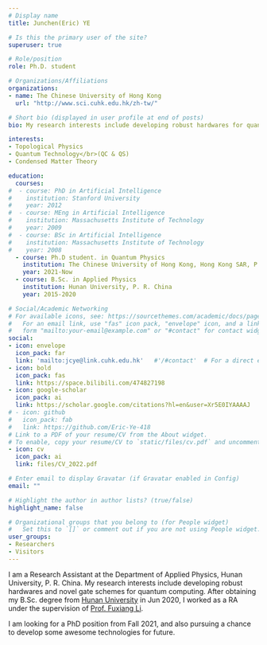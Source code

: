 ```yaml
---
# Display name
title: Junchen(Eric) YE

# Is this the primary user of the site?
superuser: true

# Role/position
role: Ph.D. student

# Organizations/Affiliations
organizations:
- name: The Chinese University of Hong Kong
  url: "http://www.sci.cuhk.edu.hk/zh-tw/"

# Short bio (displayed in user profile at end of posts)
bio: My research interests include developing robust hardwares for quantum sensing.

interests:
- Topological Physics
- Quantum Technology</br>(QC & QS)
- Condensed Matter Theory

education:
  courses:
#  - course: PhD in Artificial Intelligence
#    institution: Stanford University
#    year: 2012
#  - course: MEng in Artificial Intelligence
#    institution: Massachusetts Institute of Technology
#    year: 2009
#  - course: BSc in Artificial Intelligence
#    institution: Massachusetts Institute of Technology
#    year: 2008
  - course: Ph.D student. in Quantum Physics
    institution: The Chinese University of Hong Kong, Hong Kong SAR, P.R. China
    year: 2021-Now
  - course: B.Sc. in Applied Physics
    institution: Hunan University, P. R. China
    year: 2015-2020

# Social/Academic Networking
# For available icons, see: https://sourcethemes.com/academic/docs/page-builder/#icons
#   For an email link, use "fas" icon pack, "envelope" icon, and a link in the
#   form "mailto:your-email@example.com" or "#contact" for contact widget.
social:
- icon: envelope
  icon_pack: far
  link: 'mailto:jcye@link.cuhk.edu.hk'   #'/#contact'  # For a direct email link, use "mailto:test@example.org".
- icon: bold
  icon_pack: fas
  link: https://space.bilibili.com/474827198
- icon: google-scholar
  icon_pack: ai
  link: https://scholar.google.com/citations?hl=en&user=Xr5E0IYAAAAJ
# - icon: github
#   icon_pack: fab
#   link: https://github.com/Eric-Ye-418
# Link to a PDF of your resume/CV from the About widget.
# To enable, copy your resume/CV to `static/files/cv.pdf` and uncomment the lines below.
- icon: cv
  icon_pack: ai
  link: files/CV_2022.pdf

# Enter email to display Gravatar (if Gravatar enabled in Config)
email: ""

# Highlight the author in author lists? (true/false)
highlight_name: false

# Organizational groups that you belong to (for People widget)
#   Set this to `[]` or comment out if you are not using People widget.
user_groups:
- Researchers
- Visitors
---
```


I am a Research Assistant at the Department of Applied Physics, Hunan University, P. R. China. My research interests include developing robust hardwares and novel gate schemes for quantum computing. After obtaining my B.Sc. degree from [Hunan University](https://www.hnu.edu.cn/) in Jun 2020, I worked as a RA under the supervision of [Prof. Fuxiang Li](https://liphysicshnu.wordpress.com/).

I am looking for a PhD position from Fall 2021, and also pursuing a chance to develop some awesome technologies for future.
